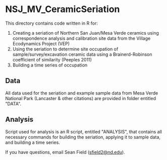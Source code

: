 # NSJ_MV_CeramicSeriation

This directory contains code written in R for:
1) Creating a seriation of Northern San Juan/Mesa Verde ceramics using correspondence analysis and calibration site data from the Village Ecodynamics Project (VEP) 
2) Using the seriation to determine site occupation of sample/survey/excavation ceramic data using a Brainerd-Robinson coefficient of similarity (Peeples 2011)
3) Building a time series of occupation 

## Data
All data used for the seriation and example sample data from Mesa Verde National Park (Lancaster & other citations) are provided in folder entitled "DATA". 

## Analysis

Script used for analysis is an R script, entitled "ANALYSIS", that contains all necessary commands for building the seriation, applying it to sample data, and building a time series.

If you have questions, email Sean Field (sfield2@nd.edu).

